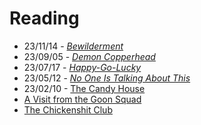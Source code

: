 # Reading

- 23/11/14 - [_Bewilderment_](https://en.wikipedia.org/wiki/Demon_Copperhead)
- 23/09/05 - [_Demon Copperhead_](https://en.wikipedia.org/wiki/Demon_Copperhead)
- 23/07/17 - [_Happy-Go-Lucky_](https://en.wikipedia.org/wiki/Happy-Go-Lucky_(book))
- 23/05/12 - [_No One Is Talking About This_](https://en.wikipedia.org/wiki/No_One_Is_Talking_About_This)
- 23/02/10 - [The Candy House](https://en.wikipedia.org/wiki/The_Candy_House_(novel))
- [A Visit from the Goon Squad](https://en.wikipedia.org/wiki/A_Visit_from_the_Goon_Squad)
- [The Chickenshit Club](https://en.wikipedia.org/wiki/Jesse_Eisinger)
